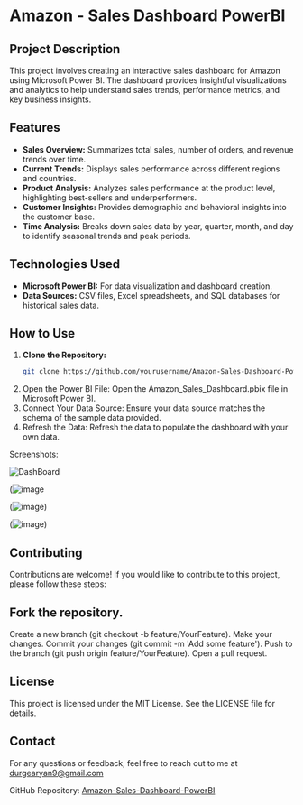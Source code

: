 # Amazon - Sales Dashboard PowerBI

## Project Description
This project involves creating an interactive sales dashboard for Amazon using Microsoft Power BI. The dashboard provides insightful visualizations and analytics to help understand sales trends, performance metrics, and key business insights.

## Features
- **Sales Overview:** Summarizes total sales, number of orders, and revenue trends over time.
- **Current Trends:** Displays sales performance across different regions and countries.
- **Product Analysis:** Analyzes sales performance at the product level, highlighting best-sellers and underperformers.
- **Customer Insights:** Provides demographic and behavioral insights into the customer base.
- **Time Analysis:** Breaks down sales data by year, quarter, month, and day to identify seasonal trends and peak periods.

## Technologies Used
- **Microsoft Power BI:** For data visualization and dashboard creation.
- **Data Sources:** CSV files, Excel spreadsheets, and SQL databases for historical sales data.

## How to Use
1. **Clone the Repository:**
   ```bash
   git clone https://github.com/yourusername/Amazon-Sales-Dashboard-PowerBI.git
2. Open the Power BI File:
   Open the Amazon_Sales_Dashboard.pbix file in Microsoft Power BI.
3. Connect Your Data Source:
   Ensure your data source matches the schema of the sample data provided.
4. Refresh the Data:
   Refresh the data to populate the dashboard with your own data.

Screenshots: 

![DashBoard](![image](https://github.com/user-attachments/assets/ad7ab37e-4c91-47f3-ab73-145bc9edf6a1))

(![image](https://github.com/AryanDurge/Amazon--Sales-DashBoard-PowerBi/blob/main/Screenshot%202024-07-17%20003518.png?raw=true)

(![image](https://github.com/AryanDurge/Amazon--Sales-DashBoard-PowerBi/blob/main/Screenshot%202024-07-17%20003532.png?raw=true))

(![image](https://github.com/AryanDurge/Amazon--Sales-DashBoard-PowerBi/blob/main/Screenshot%202024-07-17%20003506.png?raw=true))


## Contributing
Contributions are welcome! If you would like to contribute to this project, please follow these steps:

## Fork the repository.

Create a new branch (git checkout -b feature/YourFeature).
Make your changes.
Commit your changes (git commit -m 'Add some feature').
Push to the branch (git push origin feature/YourFeature).
Open a pull request.

## License
This project is licensed under the MIT License. See the LICENSE file for details.

## Contact
For any questions or feedback, feel free to reach out to me at durgearyan9@gmail.com

GitHub Repository: [Amazon-Sales-Dashboard-PowerBI](https://github.com/AryanDurge/Amazon--Sales-DashBoard-PowerBi)

   
